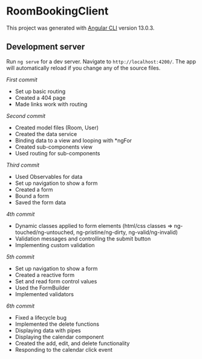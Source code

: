 # RoomBookingClient

This project was generated with [Angular CLI](https://github.com/angular/angular-cli) version 13.0.3.

## Development server

Run `ng serve` for a dev server. Navigate to `http://localhost:4200/`. The app will automatically reload if you change any of the source files.

*First commit*
- Set up basic routing
- Created a 404 page
- Made links work with routing

*Second commit*
- Created model files (Room, User)
- Created the data service
- Binding data to a view and looping with *ngFor
- Created sub-components view
- Used routing for sub-components

*Third commit*
- Used Observables for data
- Set up navigation to show a form
- Created a form
- Bound a form
- Saved the form data

*4th commit*
- Dynamic classes applied to form elements (html/css classes => ng-touched/ng-untouched, ng-pristine/ng-dirty, ng-valid/ng-invalid)
- Validation messages and controlling the submit button
- Implementing custom validation

*5th commit*
- Set up navigation to show a form
- Created a reactive form
- Set and read form control values
- Used the FormBuilder
- Implemented validators

*6th commit*
- Fixed a lifecycle bug
- Implemented the delete functions
- Displaying data with pipes
- Displaying the calendar component
- Created the add, edit, and delete functionality
- Responding to the calendar click event

